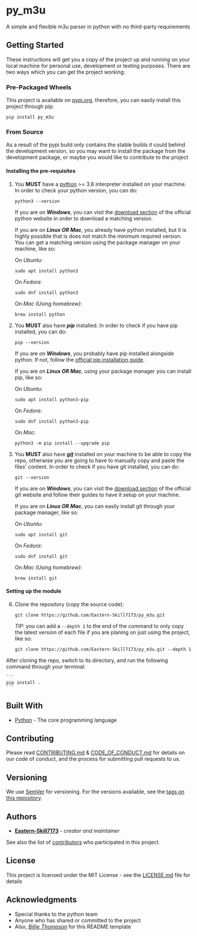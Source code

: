 # py_m3u

A simple and flexible m3u parser in python with no third-party requirements

## Getting Started

These instructions will get you a copy of the project up and running on your local machine for personal use, development or testing purposes. There are two ways which you can get the project working:

### Pre-Packaged Wheels

This project is available on [pypi.org](https://pypi.org/), therefore, you can easily
install this project through pip:

   ```
   pip install py_m3u
   ```

### From Source

As a result of the pypi build only contains the stable builds it could behind
the development version, so you may want to install the package from the development package,
or maybe you would like to contribute to the project

#### Installing the pre-requisites

1. You __MUST__ have a [python](https://www.python.org/) >= 3.8 interpreter installed on your machine. In order to check your python version, you can do:

    ```
    python3 --version
    ```
   
    If you are on ___Windows___, you can visit the [download section](https://www.python.org/downloads/) of the official python website in order to download a matching version.

    If you are on ___Linux OR Mac___, you already have python installed, but it is highly possible that is does not match the minimum required version. You can get a matching version using the package manager on your machine, like so:

    On _Ubuntu_:

    ```
    sudo apt install python3
    ```
   
    On _Fedora_:

    ```
    sudo dnf install python3
    ```
   
    On _Mac (Using homebrew)_:
     
    ```
    brew install python
    ```


2. You __MUST__ also have ___pip___ installed. In order to check if you have pip installed, you can do:

    ```
    pip --version
    ```
   
    If you are on ___Windows___, you probably have pip installed alongside python. If not, follow the [official pip installation guide](https://pip.pypa.io/en/stable/installation/).

    If you are on ___Linux OR Mac___, using your package manager you can install pip, like so:

    On _Ubuntu_:
    
    ```
    sudo apt install python3-pip
    ```
    
    On _Fedora_:

    ```
    sudo dnf install python3-pip
    ```
    On _Mac_:

    ```
    python3 -m pip install --upgrade pip
    ```


3. You __MUST__ also have [___git___](https://git-scm.com/) installed on your machine to be able to copy the repo, otherwise you are going to have to manually copy and paste the files' content. In order to check if you have git installed, you can do:

    ```
    git --version
    ```

    If you are on ___Windows___, you can visit the [download section](https://git-scm.com/downloads) of the official git website and follow their guides to have it setup on your machine.

    If you are on ___Linux OR Mac___, you can easily install git through your package manager, like so:

    On _Ubuntu_:

    ```
    sudo apt install git
    ```
    On _Fedora_:

    ```
    sudo dnf install git
    ```
    On _Mac (Using homebrew)_:

    ```
    brew install git
    ```

#### Setting up the module

6. Clone the repository (copy the source code):

    ```
    git clone https://github.com/Eastern-Skill7173/py_m3u.git
    ```

    _TIP:_ you can add a `--depth 1` to the end of the command to only copy the latest version of each file if you are planing on just using the project, like so:
    ```
    git clone https://github.com/Eastern-Skill7173/py_m3u.git --depth 1
    ```

After cloning the repo, switch to its directory, and run the following command through your terminal:

    ```
    pip install .
    ```

## Built With

* [Python](https://www.python.org/) - The core programming language

## Contributing

Please read [CONTRIBUTING.md](CONTRIBUTING.md) & [CODE_OF_CONDUCT.md](CODE_OF_CONDUCT.md) for details on our code of conduct, and the process for submitting pull requests to us.

## Versioning

We use [SemVer](http://semver.org/) for versioning. For the versions available, see the [tags on this repository](https://github.com/your/project/tags). 

## Authors

* [**Eastern-Skill7173**](https://github.com/Eastern-Skill7173) - *creator and maintainer*

See also the list of [contributors](https://github.com/Eastern-Skill7173/py_m3u/graphs/contributors) who participated in this project.

## License

This project is licensed under the MIT License - see the [LICENSE.md](LICENSE.md) file for details

## Acknowledgments

* Special thanks to the python team
* Anyone who has shared or committed to the project
* Also, [_Billie Thompson_](https://github.com/PurpleBooth) for this README template
